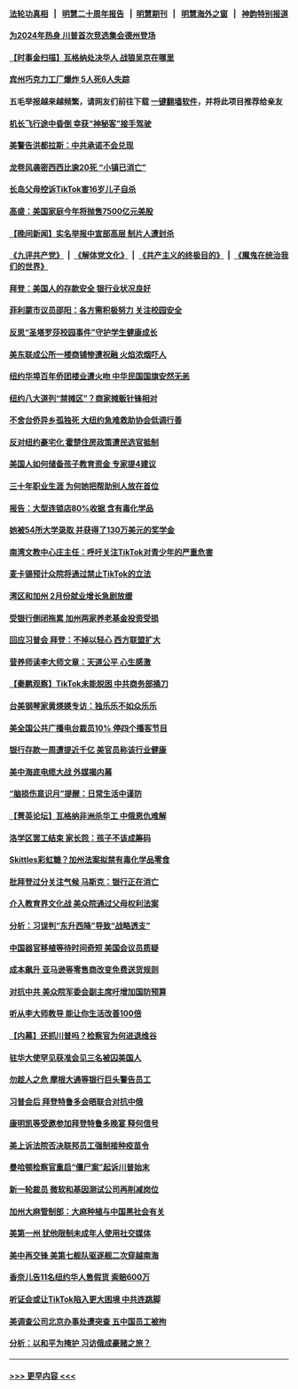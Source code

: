 #### [法轮功真相](https://github.com/gfw-breaker/truth/blob/master/README.md?t=0) &nbsp;&nbsp;|&nbsp;&nbsp; [明慧二十周年报告](https://github.com/gfw-breaker/mh-reports/blob/master/README.md?t=0) &nbsp;&nbsp;|&nbsp;&nbsp;[明慧期刊](https://github.com/gfw-breaker/mh-qikan) &nbsp;&nbsp;|&nbsp;&nbsp; [明慧海外之窗](https://github.com/gfw-breaker/mh-news/blob/master/README.md?t=0) &nbsp;&nbsp;|&nbsp;&nbsp; [神韵特别报道](https://github.com/gfw-breaker/mh-news/blob/master/shenyun.md?t=0)
#### [为2024年热身 川普首次竞选集会德州登场](../pages/nsc412/n13958440.md?t=03260343) 
#### [【时事金扫描】瓦格纳处决华人 战狼吴京在哪里](../pages/nsc412/n13958338.md?t=03260343) 
#### [宾州巧克力工厂爆炸 5人死6人失踪](../pages/nsc412/n13958395.md?t=03260343) 
#### 五毛举报越来越频繁，请网友们前往下载 [一键翻墙软件](https://github.com/gfw-breaker/ssr-accounts)，并将此项目推荐给亲友
#### [机长飞行途中昏倒 幸获“神秘客”接手驾驶](../pages/nsc412/n13958151.md?t=03260343) 
#### [美警告洪都拉斯：中共承诺不会兑现](../pages/nsc412/n13958364.md?t=03260343) 
#### [龙卷风袭密西西比逾20死 “小镇已消亡”](../pages/nsc412/n13958331.md?t=03260343) 
#### [长岛父母控诉TikTok害16岁儿子自杀](../pages/nsc412/n13958082.md?t=03260343) 
#### [高盛：美国家庭今年将抛售7500亿元美股](../pages/nsc412/n13958271.md?t=03260343) 
#### [【晚间新闻】实名举报中宣部高层 制片人遭封杀](../pages/nsc412/n13958164.md?t=03260343) 
#### [《九评共产党》](https://github.com/begood0513/9ping.md/blob/master/README.md) &nbsp;|&nbsp; [《解体党文化》](../../../../jtdwh.md/blob/master/README.md)  &nbsp;|&nbsp; [《共产主义的终极目的》](../../../../gczydzjmd.md/blob/master/README.md) &nbsp;|&nbsp; [《魔鬼在统治我们的世界》](../../../../mgztzwmdsj.md/blob/master/README.md) 
#### [拜登：美国人的存款安全 银行业状况良好](../pages/nsc412/n13958122.md?t=03260343) 
#### [菲利蒙市议员邵阳：各方需积极努力 关注校园安全](../pages/nsc412/n13958133.md?t=03260343) 
#### [反思“圣塔罗莎校园事件”守护学生健康成长](../pages/nsc412/n13958123.md?t=03260343) 
#### [美东联成公所一楼商铺惨遭祝融 火焰浓烟吓人](../pages/nsc412/n13958094.md?t=03260343) 
#### [纽约华埠百年侨团楼业遭火吻 中华民国国旗安然无恙](../pages/nsc412/n13958088.md?t=03260343) 
#### [纽约八大道列“禁摊区”？商家摊贩针锋相对](../pages/nsc412/n13958085.md?t=03260343) 
#### [不舍台侨异乡孤独死 大纽约急难救助协会低调行善](../pages/nsc412/n13958114.md?t=03260343) 
#### [反对纽约豪宅化 霍楚住房政策遭民选官抵制](../pages/nsc412/n13958101.md?t=03260343) 
#### [美国人如何储备孩子教育资金 专家提4建议](../pages/nsc412/n13957955.md?t=03260343) 
#### [三十年职业生涯 为何她把帮助别人放在首位](../pages/nsc412/n13958080.md?t=03260343) 
#### [报告：大型连锁店80%收据 含有毒化学品](../pages/nsc412/n13958066.md?t=03260343) 
#### [她被54所大学录取 并获得了130万美元的奖学金](../pages/nsc412/n13958078.md?t=03260343) 
#### [南湾文教中心庄主任：呼吁关注TikTok对青少年的严重危害](../pages/nsc412/n13958058.md?t=03260343) 
#### [麦卡锡预计众院将通过禁止TikTok的立法](../pages/nsc412/n13958001.md?t=03260343) 
#### [湾区和加州 2月份就业增长急剧放缓](../pages/nsc412/n13958061.md?t=03260343) 
#### [受银行倒闭拖累 加州两家养老基金投资受损](../pages/nsc412/n13958047.md?t=03260343) 
#### [回应习普会 拜登：不掉以轻心 西方联盟扩大](../pages/nsc412/n13957992.md?t=03260343) 
#### [营养师读李大师文章：天道公平 心生感激](../pages/nsc412/n13957940.md?t=03260343) 
#### [【秦鹏观察】TikTok未能脱困 中共商务部捅刀](../pages/nsc412/n13957900.md?t=03260343) 
#### [台美钢琴家黄煐媖专访：独乐乐不如众乐乐](../pages/nsc412/n13957962.md?t=03260343) 
#### [美全国公共广播电台裁员10% 停四个播客节目](../pages/nsc412/n13957930.md?t=03260343) 
#### [银行存款一周遭提近千亿 美官员称该行业健康](../pages/nsc412/n13957932.md?t=03260343) 
#### [美中海底电缆大战 外媒揭内幕](../pages/nsc412/n13957931.md?t=03260343) 
#### [“脑损伤意识月”提醒：日常生活中谨防](../pages/nsc412/n13957954.md?t=03260343) 
#### [【菁英论坛】瓦格纳非洲杀华工 中俄恩仇难解](../pages/nsc412/n13957888.md?t=03260343) 
#### [洛学区罢工结束 家长怨：孩子不该成筹码](../pages/nsc412/n13957943.md?t=03260343) 
#### [Skittles彩虹糖？加州法案拟禁有毒化学品零食](../pages/nsc412/n13957941.md?t=03260343) 
#### [批拜登过分关注气候 马斯克：银行正在消亡](../pages/nsc412/n13957924.md?t=03260343) 
#### [介入教育界文化战 美众院通过父母权利法案](../pages/nsc412/n13957874.md?t=03260343) 
#### [分析：习误判“东升西降”导致“战略透支”](../pages/nsc412/n13956652.md?t=03260343) 
#### [中国器官移植等待时间奇短 美国会议员质疑](../pages/nsc412/n13957865.md?t=03260343) 
#### [成本飙升 亚马逊等零售商改变免费送货规则](../pages/nsc412/n13957858.md?t=03260343) 
#### [对抗中共 美众院军委会副主席吁增加国防预算](../pages/nsc412/n13957809.md?t=03260343) 
#### [听从李大师教导 能让你生活改善100倍](../pages/nsc412/n13957101.md?t=03260343) 
#### [【内幕】还抓川普吗？检察官为何进退维谷](../pages/nsc412/n13957808.md?t=03260343) 
#### [驻华大使罕见获准会见三名被囚美国人](../pages/nsc412/n13957863.md?t=03260343) 
#### [勿趁人之危 摩根大通等银行巨头警告员工](../pages/nsc412/n13957831.md?t=03260343) 
#### [习普会后 拜登特鲁多会晤联合对抗中俄](../pages/nsc412/n13957812.md?t=03260343) 
#### [康明凯等受邀参加拜登特鲁多晚宴 释何信号](../pages/nsc412/n13957845.md?t=03260343) 
#### [美上诉法院否决联邦员工强制接种疫苗令](../pages/nsc412/n13957826.md?t=03260343) 
#### [曼哈顿检察官重启“僵尸案”起诉川普始末](../pages/nsc412/n13957848.md?t=03260343) 
#### [新一轮裁员 微软和基因测试公司再削减岗位](../pages/nsc412/n13957474.md?t=03260343) 
#### [加州大麻管制部：大麻种植与中国黑社会有关](../pages/nsc412/n13957423.md?t=03260343) 
#### [美第一州 犹他限制未成年人使用社交媒体](../pages/nsc412/n13957739.md?t=03260343) 
#### [美中再交锋 美第七舰队驱逐舰二次穿越南海](../pages/nsc412/n13957773.md?t=03260343) 
#### [香奈儿告11名纽约华人售假货 索赔600万](../pages/nsc412/n13957344.md?t=03260343) 
#### [听证会或让TikTok陷入更大困境 中共连跳脚](../pages/nsc412/n13957571.md?t=03260343) 
#### [美调查公司北京办事处遭突查 五中国员工被拘](../pages/nsc412/n13957275.md?t=03260343) 
#### [分析：以和平为掩护 习访俄成豪赌之旅？](../pages/nsc412/n13957184.md?t=03260343) 

----
#### [ >>> 更早内容 <<< ](../indexes/nsc412-earlier.md)

